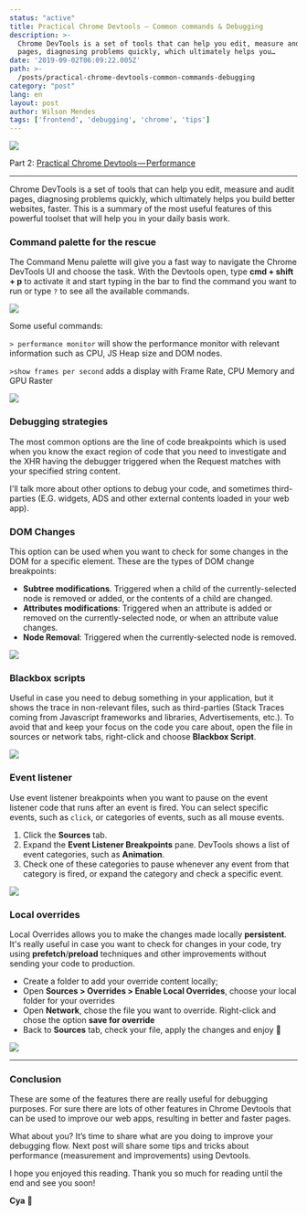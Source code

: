 ```yaml
---
status: "active"
title: Practical Chrome Devtools — Common commands & Debugging
description: >-
  Chrome DevTools is a set of tools that can help you edit, measure and audit
  pages, diagnosing problems quickly, which ultimately helps you…
date: '2019-09-02T06:09:22.005Z'
path: >-
  /posts/practical-chrome-devtools-common-commands-debugging
category: "post"
lang: en
layout: post
author: Wilson Mendes
tags: ['frontend', 'debugging', 'chrome', 'tips']
---
```


![](https://cdn-images-1.medium.com/max/2560/1*MjtZabdd0xkWLT-i9HxmAw.png)

Part 2: [Practical Chrome Devtools — Performance](https://willmendesneto.com/posts/practical-chrome-devtools-performance)

<hr/>

Chrome DevTools is a set of tools that can help you edit, measure and audit pages, diagnosing problems quickly, which ultimately helps you build better websites, faster. This is a summary of the most useful features of this powerful toolset that will help you in your daily basis work.

### Command palette for the rescue

The Command Menu palette will give you a fast way to navigate the Chrome DevTools UI and choose the task. With the Devtools open, type **cmd + shift + p** to activate it and start typing in the bar to find the command you want to run or type `?` to see all the available commands.

![](https://cdn-images-1.medium.com/max/800/1*KsF6UxnHMi0u4iSV3O9GfQ.gif)

Some useful commands:

`> performance monitor` will show the performance monitor with relevant information such as CPU, JS Heap size and DOM nodes.

`>show frames per second` adds a display with Frame Rate, CPU Memory and GPU Raster

![](https://cdn-images-1.medium.com/max/800/1*wm4m8azhDaEO1UoqX5dIPw.gif)

### Debugging strategies

The most common options are the line of code breakpoints which is used when you know the exact region of code that you need to investigate and the XHR having the debugger triggered when the Request matches with your specified string content.

I'll talk more about other options to debug your code, and sometimes third-parties (E.G. widgets, ADS and other external contents loaded in your web app).

### DOM Changes

This option can be used when you want to check for some changes in the DOM for a specific element. These are the types of DOM change breakpoints:

*   **Subtree modifications**. Triggered when a child of the currently-selected node is removed or added, or the contents of a child are changed.
*   **Attributes modifications**: Triggered when an attribute is added or removed on the currently-selected node, or when an attribute value changes.
*   **Node Removal**: Triggered when the currently-selected node is removed.

![](https://cdn-images-1.medium.com/max/800/1*CHsvoTw_IHn5GumY-WC_qg.gif)

### Blackbox scripts

Useful in case you need to debug something in your application, but it shows the trace in non-relevant files, such as third-parties (Stack Traces coming from Javascript frameworks and libraries, Advertisements, etc.). To avoid that and keep your focus on the code you care about, open the file in sources or network tabs, right-click and choose **Blackbox Script**.

![](https://cdn-images-1.medium.com/max/800/1*DnFr33FxVAvod0dBM50e2w.gif)

### Event listener

Use event listener breakpoints when you want to pause on the event listener code that runs after an event is fired. You can select specific events, such as `click`, or categories of events, such as all mouse events.

1.  Click the **Sources** tab.
2.  Expand the **Event Listener Breakpoints** pane. DevTools shows a list of event categories, such as **Animation**.
3.  Check one of these categories to pause whenever any event from that category is fired, or expand the category and check a specific event.

![](https://cdn-images-1.medium.com/max/800/1*n1G6DcUvEUhovwp3Nzz0Kw.gif)

### Local overrides

Local Overrides allows you to make the changes made locally **persistent**. It's really useful in case you want to check for changes in your code, try using **prefetch**/**preload** techniques and other improvements without sending your code to production.

*   Create a folder to add your override content locally;
*   Open **Sources > Overrides > Enable Local Overrides**, choose your local folder for your overrides
*   Open **Network**, chose the file you want to override. Right-click and chose the option **save for override**
*   Back to **Sources** tab, check your file, apply the changes and enjoy 🎉

![](https://cdn-images-1.medium.com/max/800/1*PSzusa7pJnnI4RD_6ltyYA.gif)

<hr/>

### Conclusion

These are some of the features there are really useful for debugging purposes. For sure there are lots of other features in Chrome Devtools that can be used to improve our web apps, resulting in better and faster pages.

What about you? It’s time to share what are you doing to improve your debugging flow. Next post will share some tips and tricks about performance (measurement and improvements) using Devtools.

I hope you enjoyed this reading. Thank you so much for reading until the end and see you soon!

**Cya** 👋
